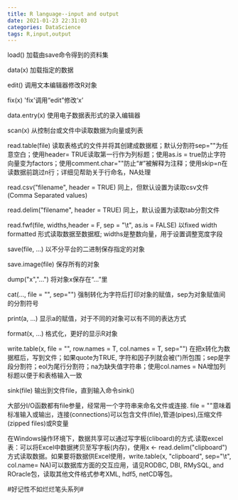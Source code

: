 ```yaml
---
title: R language--input and output
date: 2021-01-23 22:31:03
categories: DataScience
tags: R,input,output
---
```


load()    加载由save命令得到的资料集

data(x)    加载指定的数据

edit()    调用文本编辑器修改R对象

fix(x)    'fix'调用“edit”修改‘x’

data.entry(x)    使用电子数据表形式的录入编辑器

scan(x)    从控制台或文件中读取数据为向量或列表

read.table(file)    读取表格式的文件并将其创建成数据框；默认分割符sep=""为任意空白；使用header= TRUE读取第一行作为列标题；使用as.is = true防止字符向量变为factors；使用comment.char=""防止“#”被解释为注释；使用skip=n在读数据前跳过n行；详细见帮助关于行命名，NA处理

read.csv("filename", header = TRUE)    同上，但默认设置为读取csv文件(Comma Separated values)

read.delim("filename", header = TRUE)    同上，默认设置为读取tab分割文件

read.fwf(file, widths,header = F, sep = "\t", as.is = FALSE)    以fixed width formatted 形式读取数据至数据框; widths是整数向量，用于设置调整宽度字段

save(file, ...)    以不分平台的二进制保存指定的对象

save.image(file)    保存所有的对象

dump("x","...")    将对象x保存在“...”里

cat(..., file = "", sep="")    强制转化为字符后打印对象的赋值，sep为对象赋值间的分割符号

print(a, ...)    显示a的赋值，对于不同的对象可以有不同的表达方式

format(x, ...)    格式化，更好的显示R对象

write.table(x, file = "", row.names = T, col.names = T, sep="")    在把x转化为数据框后，写到文件；如果quote为TRUE, 字符和因子列就会被(")所包围；sep是字段分割符；eol为尾行分割符；na为缺失值字符串；使用col.names = NA增加列标题以便于和表格输入一致

sink(file)    输出到文件file，直到输入命令sink()

大部分I/O函数都有file参量，经常用一个字符串来命名文件或连接. file = ""意味着标准输入或输出，连接(connections)可以包含文件(file),管道(pipes),压缩文件(zipped files)或R变量

在Windows操作环境下，数据共享可以通过写字板(cliboard)的方式.读取excel表：可以将Excel中数据拷贝至写字板(内存)，使用x <- read.delim("clipboard")方式读取数据。如果要将数据供Excel使用，write.table(x, "clipboard", sep="\t", col.name= NA)可以数据库方面的交互应用，请见RODBC, DBI, RMySQL, and ROracle包，读取其他文件格式参考XML, hdf5, netCD等包。



#好记性不如烂烂笔头系列#